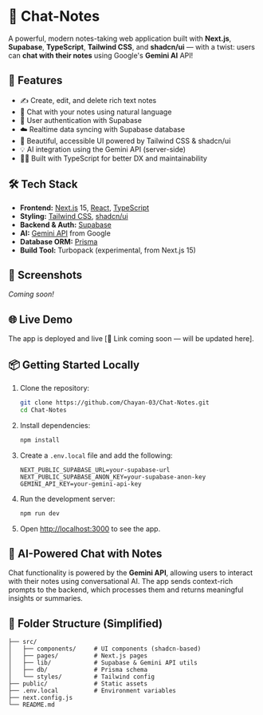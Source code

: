 
# 📝 Chat-Notes

A powerful, modern notes-taking web application built with **Next.js**, **Supabase**, **TypeScript**, **Tailwind CSS**, and **shadcn/ui** — with a twist: users can **chat with their notes** using Google's **Gemini AI** API!

## 🚀 Features

- ✍️ Create, edit, and delete rich text notes
- 🧠 Chat with your notes using natural language
- 🔐 User authentication with Supabase
- ☁️ Realtime data syncing with Supabase database
- 🎨 Beautiful, accessible UI powered by Tailwind CSS & shadcn/ui
- 💡 AI integration using the Gemini API (server-side)
- 🧑‍💻 Built with TypeScript for better DX and maintainability

## 🛠️ Tech Stack

- **Frontend:** [Next.js](https://nextjs.org/) 15, [React](https://react.dev/), [TypeScript](https://www.typescriptlang.org/)
- **Styling:** [Tailwind CSS](https://tailwindcss.com/), [shadcn/ui](https://ui.shadcn.dev/)
- **Backend & Auth:** [Supabase](https://supabase.com/)
- **AI:** [Gemini API](https://ai.google.dev/) from Google
- **Database ORM:** [Prisma](https://www.prisma.io/)
- **Build Tool:** Turbopack (experimental, from Next.js 15)

## 📸 Screenshots

_Coming soon!_

## 🌐 Live Demo

The app is deployed and live [🔗 Link coming soon — will be updated here].

## 📦 Getting Started Locally

1. Clone the repository:
   ```bash
   git clone https://github.com/Chayan-03/Chat-Notes.git
   cd Chat-Notes
   ```

2. Install dependencies:
   ```bash
   npm install
   ```

3. Create a `.env.local` file and add the following:
   ```env
   NEXT_PUBLIC_SUPABASE_URL=your-supabase-url
   NEXT_PUBLIC_SUPABASE_ANON_KEY=your-supabase-anon-key
   GEMINI_API_KEY=your-gemini-api-key
   ```

4. Run the development server:
   ```bash
   npm run dev
   ```

5. Open [http://localhost:3000](http://localhost:3000) to see the app.

## 🤖 AI-Powered Chat with Notes

Chat functionality is powered by the **Gemini API**, allowing users to interact with their notes using conversational AI. The app sends context-rich prompts to the backend, which processes them and returns meaningful insights or summaries.

## 📁 Folder Structure (Simplified)

```
├── src/
│   ├── components/     # UI components (shadcn-based)
│   ├── pages/          # Next.js pages
│   ├── lib/            # Supabase & Gemini API utils
│   ├── db/             # Prisma schema
│   └── styles/         # Tailwind config
├── public/             # Static assets
├── .env.local          # Environment variables
├── next.config.js
└── README.md
```


